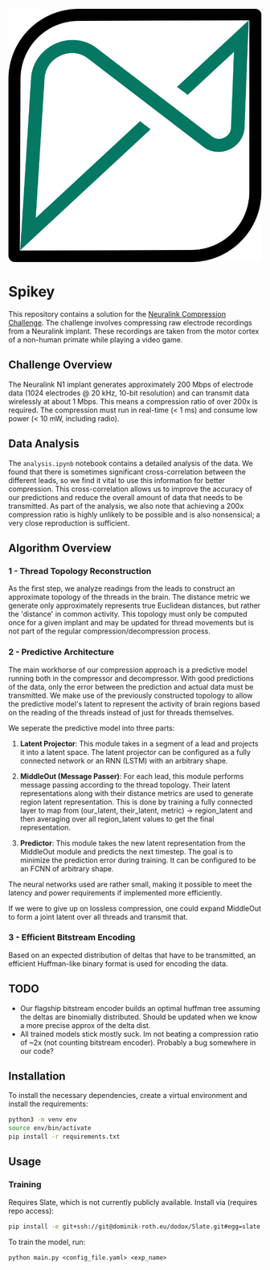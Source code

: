 <p align='center'>
  <img src='./spikey.svg'>
</p>

# Spikey

This repository contains a solution for the [Neuralink Compression Challenge](https://content.neuralink.com/compression-challenge/README.html). The challenge involves compressing raw electrode recordings from a Neuralink implant. These recordings are taken from the motor cortex of a non-human primate while playing a video game.

## Challenge Overview

The Neuralink N1 implant generates approximately 200 Mbps of electrode data (1024 electrodes @ 20 kHz, 10-bit resolution) and can transmit data wirelessly at about 1 Mbps. This means a compression ratio of over 200x is required. The compression must run in real-time (< 1 ms) and consume low power (< 10 mW, including radio).

## Data Analysis

The `analysis.ipynb` notebook contains a detailed analysis of the data. We found that there is sometimes significant cross-correlation between the different leads, so we find it vital to use this information for better compression. This cross-correlation allows us to improve the accuracy of our predictions and reduce the overall amount of data that needs to be transmitted. As part of the analysis, we also note that achieving a 200x compression ratio is highly unlikely to be possible and is also nonsensical; a very close reproduction is sufficient.

## Algorithm Overview

### 1 - Thread Topology Reconstruction

As the first step, we analyze readings from the leads to construct an approximate topology of the threads in the brain. The distance metric we generate only approximately represents true Euclidean distances, but rather the 'distance' in common activity. This topology must only be computed once for a given implant and may be updated for thread movements but is not part of the regular compression/decompression process.

### 2 - Predictive Architecture

The main workhorse of our compression approach is a predictive model running both in the compressor and decompressor. With good predictions of the data, only the error between the prediction and actual data must be transmitted. We make use of the previously constructed topology to allow the predictive model's latent to represent the activity of brain regions based on the reading of the threads instead of just for threads themselves.

We seperate the predictive model into three parts:

1. **Latent Projector**: This module takes in a segment of a lead and projects it into a latent space. The latent projector can be configured as a fully connected network or an RNN (LSTM) with an arbitrary shape.

2. **MiddleOut (Message Passer)**: For each lead, this module performs message passing according to the thread topology. Their latent representations along with their distance metrics are used to generate region latent representation. This is done by training a fully connected layer to map from (our_latent, their_latent, metric) -> region_latent and then averaging over all region_latent values to get the final representation.

3. **Predictor**: This module takes the new latent representation from the MiddleOut module and predicts the next timestep. The goal is to minimize the prediction error during training. It can be configured to be an FCNN of arbitrary shape.

The neural networks used are rather small, making it possible to meet the latency and power requirements if implemented more efficiently.

If we were to give up on lossless compression, one could expand MiddleOut to form a joint latent over all threads and transmit that.

### 3 - Efficient Bitstream Encoding

Based on an expected distribution of deltas that have to be transmitted, an efficient Huffman-like binary format is used for encoding the data.

## TODO

- Our flagship bitstream encoder builds an optimal huffman tree assuming the deltas are binomially distributed. Should be updated when we know a more precise approx of the delta dist.
- All trained models stick mostly suck. Im not beating a compression ratio of ~2x (not counting bitstream encoder). Probably a bug somewhere in our code?

## Installation

To install the necessary dependencies, create a virtual environment and install the requirements:

```bash
python3 -m venv env
source env/bin/activate
pip install -r requirements.txt
```

## Usage

### Training

Requires Slate, which is not currently publicly available. Install via (requires repo access):

```bash
pip install -e git+ssh://git@dominik-roth.eu/dodox/Slate.git#egg=slate
```

To train the model, run:

```calibash
python main.py <config_file.yaml> <exp_name>
```
